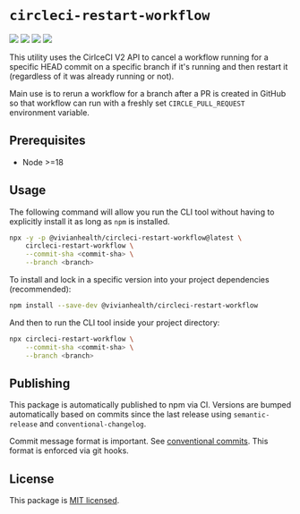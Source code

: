 # `circleci-restart-workflow`

![](https://img.shields.io/npm/v/@vivianhealth/circleci-restart-workflow)
![](https://img.shields.io/github/package-json/v/nursefly/circleci-restart-workflow)
![](https://img.shields.io/node/v/@vivianhealth/circleci-restart-workflow)
![](https://img.shields.io/npm/types/@vivianhealth/circleci-restart-workflow)

This utility uses the CirlceCI V2 API to cancel a workflow running for a specific
HEAD commit on a specific branch if it's running and then restart it (regardless
of it was already running or not).

Main use is to rerun a workflow for a branch after a PR is created in GitHub
so that workflow can run with a freshly set `CIRCLE_PULL_REQUEST` environment
variable.

## Prerequisites

- Node >=18

## Usage

The following command will allow you run the CLI tool without having to explicitly
install it as long as `npm` is installed.

```bash
npx -y -p @vivianhealth/circleci-restart-workflow@latest \
    circleci-restart-workflow \
    --commit-sha <commit-sha> \
    --branch <branch>
```

To install and lock in a specific version into your project dependencies (recommended):

```bash
npm install --save-dev @vivianhealth/circleci-restart-workflow
```

And then to run the CLI tool inside your project directory:

```bash
npx circleci-restart-workflow \
    --commit-sha <commit-sha> \
    --branch <branch>
```

## Publishing

This package is automatically published to npm via CI. Versions are bumped automatically based on commits
since the last release using `semantic-release` and `conventional-changelog`.

Commit message format is important. See [conventional commits](https://www.conventionalcommits.org/en/v1.0.0/).
This format is enforced via git hooks.

## License

This package is [MIT licensed](./LICENSE).
